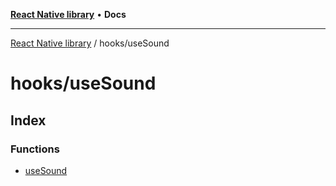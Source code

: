 [**React Native library**](../../index.md) • **Docs**

***

[React Native library](../../modules.md) / hooks/useSound

# hooks/useSound

## Index

### Functions

- [useSound](functions/useSound.md)
